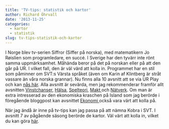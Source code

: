 ```yaml
---
title: 'TV-tips: statistik och kartor'
author: Richard Öhrvall
date: '2013-11-25'
categories:
  - kartor
  - statistik
slug: tv-tips-statistik-och-kartor
---
```


I Norge blev tv-serien Siffror (Siffer på norska), med matematikern Jo Røislien som programledare, en succé. I Sverige har den tyvärr inte rönt samma uppmärksamhet. Måhända beror på det på norskan eller på att den går på UR. I vilket fall, den är väl värd att kolla in. Programmet har en stil som påminner om SVT:s Värsta språket (även om Karin af Klintberg är stråt vassare än våra norska grannar). Nu finns alla 10 avsnitt att se via UR Play och kan [nås här](http://urplay.se/Produkter/176676-Siffror).  Alla avsnitt är sevärda, men jag rekommenderar framför allt avsnitten [Vinstchanser](http://urplay.se/Produkter/176677-Siffror-Vinstchanser), [Hälsa](http://urplay.se/Produkter/176680-Siffror-Halsa), [Spelteori](http://urplay.se/Produkter/176682-Siffror-Spelteori), [Makt ](http://urplay.se/Produkter/176685-Siffror-Makt)och [Nätverk](http://urplay.se/Produkter/176686-Siffror-Natverk). Om man är extra intresserad av den ekonomiska kraschen på Island som jag berörde i föregående bloggpost kan avsnittet [Ekonomi ](http://urplay.se/Produkter/176679-Siffror-Ekonomi)också vara värt att kolla på.

När jag ändå är inne på tv-tips kan jag passa på att nämna Kobra i SVT. I avsnitt 7 av pågående säsong berörde de kartor. Väl värt att kolla in, vilket du kan göra [här](http://www.svtplay.se/video/1597139/del-7-av-12-vart-ar-kartan-pa-vag).
